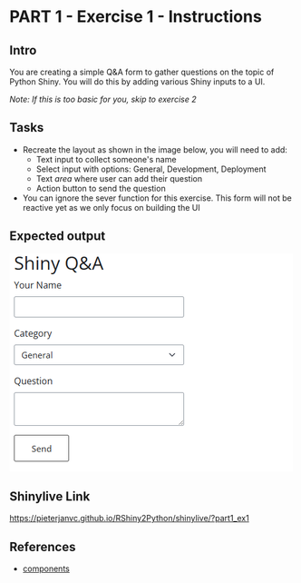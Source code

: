 # PART 1 - Exercise 1 - Instructions

## Intro

You are creating a simple Q&A form to gather questions on the topic of Python
Shiny. You will do this by adding various Shiny inputs to a UI.

_Note: If this is too basic for you, skip to exercise 2_

## Tasks

- Recreate the layout as shown in the image below, you will need to add:
  - Text input to collect someone's name
  - Select input with options: General, Development, Deployment
  - Text _area_ where user can add their question
  - Action button to send the question
- You can ignore the sever function for this exercise. This form will not be
  reactive yet as we only focus on building the UI

## Expected output

![screenshot](exercise1_screenshot.png)

## Shinylive Link

https://pieterjanvc.github.io/RShiny2Python/shinylive/?part1_ex1

## References

- [components](https://shiny.posit.co/py/components/)
